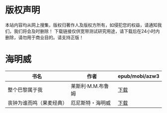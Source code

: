 # 版权声明

本站内容均从网上搜集，版权归著作人及版权方所有，如侵犯您的权益，请通知我们，我们将会及时删除！ 下载链接仅供宽带测试研究用途，请下载后在24小时内删除，请勿用于商业目的。请支持正版！

# 海明威

| 书名 | 作者 | epub/mobi/azw3 |
| --- | --- | --- |
| 整个巴黎属于我 | 莱斯利·M.M.布鲁姆 | [下载](https://url89.ctfile.com/f/31084289-1357045972-d0dfdd?p=8866) |
| 丧钟为谁而鸣（果麦经典） | 厄尼斯特・海明威 | [下载](https://url89.ctfile.com/f/31084289-1357025095-8834f9?p=8866) |

